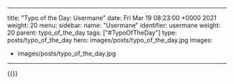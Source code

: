 
---
title: "Typo of the Day: Usermane"
date: Fri Mar 19 08:23:00 +0000 2021
weight: 20
menu:
  sidebar:
    name: "Usermane"
    identifier: usermane
    weight: 20
    parent: typo_of_the_day
tags: ["#TypoOfTheDay"]
type: posts/typo_of_the_day
hero: images/posts/typo_of_the_day.jpg
images:
- images/posts/typo_of_the_day.jpg
---


{{<x user="mariatta" id="1372825921573380101">}}

